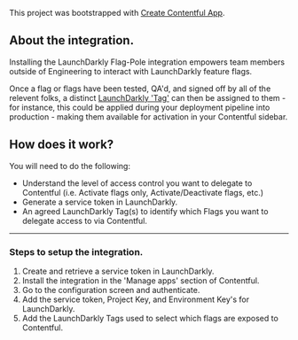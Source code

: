 This project was bootstrapped with [Create Contentful App](https://github.com/contentful/create-contentful-app).  



## About the integration.

Installing the LaunchDarkly Flag-Pole integration empowers team members outside of Engineering to interact with LaunchDarkly feature flags. 

Once a flag or flags have been tested, QA'd, and signed off by all of the relevent folks, a distinct [LaunchDarkly 'Tag'](https://docs.launchdarkly.com/home/members/role-concepts#tags) can then be assigned to them - for instance, this could be applied during your deployment pipeline into production - making them available for activation in your Contentful sidebar.


## How does it work?

You will need to do the following:

- Understand the level of access control you want to delegate to Contentful (i.e. Activate flags only, Activate/Deactivate flags, etc.)
- Generate a service token in LaunchDarkly.
- An agreed LaunchDarkly Tag(s) to identify which Flags you want to delegate access to via Contentful.  
----

### Steps to setup the integration.  

1. Create and retrieve a service token in LaunchDarkly. 
2. Install the integration in the 'Manage apps' section of Contentful.
2. Go to the configuration screen and authenticate.
3. Add the service token, Project Key, and Environment Key's for LaunchDarkly.
4. Add the LaunchDarkly Tags used to select which flags are exposed to Contentful.